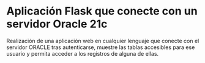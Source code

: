 # Aplicación Flask que conecte con un servidor Oracle 21c

Realización de una aplicación web en cualquier lenguaje que conecte con el servidor ORACLE tras autenticarse, muestre las tablas accesibles para ese usuario y permita acceder a los registros de alguna de ellas.
